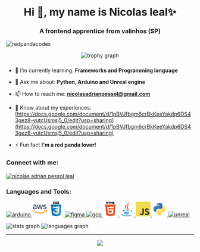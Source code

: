 <h1 align="center">Hi 👋, my name is Nicolas leal✨</h1>
<h3 align="center">A frontend apprentice from valinhos (SP)</h3>

<p align="left"> <img src="https://komarev.com/ghpvc/?username=redpandacodex&label=Profile%20views&color=0e75b6&style=flat" alt="redpandacodex" /> </p>

<div align="center">
  <img src="https://github-profile-trophy.vercel.app?username=RedPandaCodex&theme=dracula&column=-1&row=1&margin-w=8&margin-h=8&no-bg=false&no-frame=false&order=4" height="150" alt="trophy graph"  />
</div>

###

- 🌱 I’m currently learning: **Frameworks and Programming language**

- 💬 Ask me about: **Python, Arduino and Unreal engine**

- 📫 How to reach me: **nicolasadrianpessol@gmail.com**

- 📄 Know about my experiences: [https://docs.google.com/document/d/1pBVJfbgm6crBkKeeYakdp6DS43gez8-yutcUsmsj5_0/edit?usp=sharing](https://docs.google.com/document/d/1pBVJfbgm6crBkKeeYakdp6DS43gez8-yutcUsmsj5_0/edit?usp=sharing)

- ⚡ Fun fact **I'm a red panda lover!**

<h3 align="left">Connect with me:</h3>
<p align="left">
<a href="www.linkedin.com/in/nicolas-adrian-pessol-leal-854439270" target="blank"><img align="center" src="https://raw.githubusercontent.com/rahuldkjain/github-profile-readme-generator/master/src/images/icons/Social/linked-in-alt.svg" alt="nicolas adrian pessol leal" height="30" width="40" /></a>
</p>

<h3 align="left">Languages and Tools:</h3>
<p align="left"> <a href="https://www.arduino.cc/" target="_blank" rel="noreferrer"> <img src="https://cdn.worldvectorlogo.com/logos/arduino-1.svg" alt="arduino" width="40" height="40"/> </a>
  <a href="https://aws.amazon.com" target="_blank" rel="noreferrer"> <img src="https://raw.githubusercontent.com/devicons/devicon/master/icons/amazonwebservices/amazonwebservices-original-wordmark.svg" alt="aws" width="40" height="40"/></a>  
  <a href="https://www.w3schools.com/css/" target="_blank" rel="noreferrer"> <img src="https://raw.githubusercontent.com/devicons/devicon/master/icons/css3/css3-original-wordmark.svg" alt="css3" width="40" height="40"/> </a> 
  <a href="https://www.figma.com/" target="_blank" rel="noreferrer"> <img src="https://www.vectorlogo.zone/logos/figma/figma-icon.svg" alt="figma" width="40" height="40"/> </a> 
  <a href="https://cloud.google.com" target="_blank" rel="noreferrer"> <img src="https://www.vectorlogo.zone/logos/google_cloud/google_cloud-icon.svg" alt="gcp" width="40" height="40"/> </a> 
  <a href="https://www.w3.org/html/" target="_blank" rel="noreferrer"> <img src="https://raw.githubusercontent.com/devicons/devicon/master/icons/html5/html5-original-wordmark.svg" alt="html5" width="40" height="40"/> </a> <a href="https://www.java.com" target="_blank" rel="noreferrer"> <img src="https://raw.githubusercontent.com/devicons/devicon/master/icons/java/java-original.svg" alt="java" width="40" height="40"/> </a> 
  <a href="https://developer.mozilla.org/en-US/docs/Web/JavaScript" target="_blank" rel="noreferrer"> <img src="https://raw.githubusercontent.com/devicons/devicon/master/icons/javascript/javascript-original.svg" alt="javascript" width="40" height="40"/> </a> 
  <a href="https://www.python.org" target="_blank" rel="noreferrer"> <img src="https://raw.githubusercontent.com/devicons/devicon/master/icons/python/python-original.svg" alt="python" width="40" height="40"/> </a> 
 <a href="https://unrealengine.com/" target="_blank" rel="noreferrer"> <img src="https://raw.githubusercontent.com/kenangundogan/fontisto/036b7eca71aab1bef8e6a0518f7329f13ed62f6b/icons/svg/brand/unreal-engine.svg" alt="unreal" width="40" height="40"/> </a> </p>

<div align="left">
  <img src="https://github-readme-stats.vercel.app/api?username=RedPandaCodex&hide_title=false&hide_rank=false&show_icons=true&include_all_commits=true&count_private=true&disable_animations=false&theme=dracula&locale=en&hide_border=false&order=1" height="150" alt="stats graph"  />
  <img src="https://github-readme-stats.vercel.app/api/top-langs?username=RedPandaCodex&locale=en&hide_title=false&layout=compact&card_width=320&langs_count=5&theme=dracula&hide_border=false&order=2" height="150" alt="languages graph"  />
</div>

---
<div align="center">
  <img height="200" src="https://cdn.dribbble.com/userupload/20075781/file/original-527754fe26a5d1ef38e7507e0e20b241.gif"  />
</div>

###

